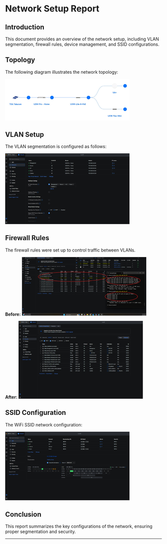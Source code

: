 # Network Setup Report

## Introduction
This document provides an overview of the network setup, including VLAN segmentation, firewall rules, device management, and SSID configurations.

## Topology
The following diagram illustrates the network topology:

<a href="https://github.com/JoHaa-D/Homelab_Projects/blob/main/network-setup/.images/Topology.jpg?raw=true" target="_blank">
  <img src="https://github.com/JoHaa-D/Homelab_Projects/blob/main/network-setup/.images/Topology.jpg?raw=true" width="400"/>
</a>


## VLAN Setup
The VLAN segmentation is configured as follows:

<a href="https://github.com/JoHaa-D/Homelab_Projects/blob/main/network-setup/.images/Network%20VLAN%20setup.jpg?raw=true" target="_blank">
  <img src="https://github.com/JoHaa-D/Homelab_Projects/blob/main/network-setup/.images/Network%20VLAN%20setup.jpg?raw=true" width="400"/>
</a>

## Firewall Rules
The firewall rules were set up to control traffic between VLANs.

**Before:**
<a href="https://github.com/JoHaa-D/Homelab_Projects/blob/main/network-setup/Firewall%20rules.jpg?raw=true" target="_blank">
  <img src="https://github.com/JoHaa-D/Homelab_Projects/blob/main/network-setup/Firewall%20rules.jpg?raw=true" width="400"/>
</a>

**After:**
<a href="https://github.com/JoHaa-D/Homelab_Projects/blob/main/network-setup/Firewall%20rules%20added.jpg?raw=true" target="_blank">
  <img src="https://github.com/JoHaa-D/Homelab_Projects/blob/main/network-setup/Firewall%20rules%20added.jpg?raw=true" width="400"/>
</a>

## SSID Configuration
The WiFi SSID network configuration:

<a href="https://github.com/JoHaa-D/Homelab_Projects/blob/main/network-setup/WIFI%20SSID%20Network.jpg?raw=true" target="_blank">
  <img src="https://github.com/JoHaa-D/Homelab_Projects/blob/main/network-setup/WIFI%20SSID%20Network.jpg?raw=true" width="400"/>
</a>

## Conclusion
This report summarizes the key configurations of the network, ensuring proper segmentation and security.

---

